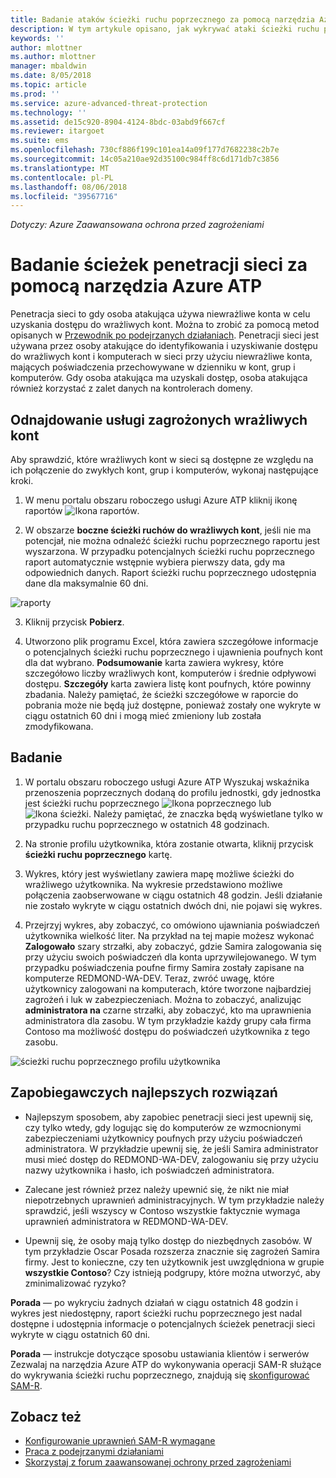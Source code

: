 ```yaml
---
title: Badanie ataków ścieżki ruchu poprzecznego za pomocą narzędzia Azure ATP | Dokumentacja firmy Microsoft
description: W tym artykule opisano, jak wykrywać ataki ścieżki ruchu poprzecznego za pomocą usługi Azure Advanced Threat Protection (ATP).
keywords: ''
author: mlottner
ms.author: mlottner
manager: mbaldwin
ms.date: 8/05/2018
ms.topic: article
ms.prod: ''
ms.service: azure-advanced-threat-protection
ms.technology: ''
ms.assetid: de15c920-8904-4124-8bdc-03abd9f667cf
ms.reviewer: itargoet
ms.suite: ems
ms.openlocfilehash: 730cf886f199c101ea14a09f177d7682238c2b7e
ms.sourcegitcommit: 14c05a210ae92d35100c984ff8c6d171db7c3856
ms.translationtype: MT
ms.contentlocale: pl-PL
ms.lasthandoff: 08/06/2018
ms.locfileid: "39567716"
---
```

*Dotyczy: Azure Zaawansowana ochrona przed zagrożeniami*

# <a name="investigating-lateral-movement-paths-with-azure-atp"></a>Badanie ścieżek penetracji sieci za pomocą narzędzia Azure ATP


Penetracja sieci to gdy osoba atakująca używa niewrażliwe konta w celu uzyskania dostępu do wrażliwych kont. Można to zrobić za pomocą metod opisanych w [Przewodnik po podejrzanych działaniach](suspicious-activity-guide.md). Penetracji sieci jest używana przez osoby atakujące do identyfikowania i uzyskiwanie dostępu do wrażliwych kont i komputerach w sieci przy użyciu niewrażliwe konta, mających poświadczenia przechowywane w dzienniku w kont, grup i komputerów. Gdy osoba atakująca ma uzyskali dostęp, osoba atakująca również korzystać z zalet danych na kontrolerach domeny.


## <a name="discovery-your-at-risk-sensitive-accounts"></a>Odnajdowanie usługi zagrożonych wrażliwych kont

Aby sprawdzić, które wrażliwych kont w sieci są dostępne ze względu na ich połączenie do zwykłych kont, grup i komputerów, wykonaj następujące kroki. 

1. W menu portalu obszaru roboczego usługi Azure ATP kliknij ikonę raportów ![Ikona raportów](./media/atp-report-icon.png).

2. W obszarze **boczne ścieżki ruchów do wrażliwych kont**, jeśli nie ma potencjał, nie można odnaleźć ścieżki ruchu poprzecznego raportu jest wyszarzona. W przypadku potencjalnych ścieżki ruchu poprzecznego raport automatycznie wstępnie wybiera pierwszy data, gdy ma odpowiednich danych. Raport ścieżki ruchu poprzecznego udostępnia dane dla maksymalnie 60 dni.

 ![raporty](./media/reports.png)

3. Kliknij przycisk **Pobierz**.

4. Utworzono plik programu Excel, która zawiera szczegółowe informacje o potencjalnych ścieżki ruchu poprzecznego i ujawnienia poufnych kont dla dat wybrano. **Podsumowanie** karta zawiera wykresy, które szczegółowo liczby wrażliwych kont, komputerów i średnie odpływowi dostępu. **Szczegóły** karta zawiera listę kont poufnych, które powinny zbadania. Należy pamiętać, że ścieżki szczegółowe w raporcie do pobrania może nie będą już dostępne, ponieważ zostały one wykryte w ciągu ostatnich 60 dni i mogą mieć zmieniony lub została zmodyfikowana.


## <a name="investigate"></a>Badanie



1. W portalu obszaru roboczego usługi Azure ATP Wyszukaj wskaźnika przenoszenia poprzecznych dodaną do profilu jednostki, gdy jednostka jest ścieżki ruchu poprzecznego ![Ikona poprzecznego](./media/lateral-movement-icon.png) lub ![Ikona ścieżki](./media/paths-icon.png). Należy pamiętać, że znaczka będą wyświetlane tylko w przypadku ruchu poprzecznego w ostatnich 48 godzinach. 

2. Na stronie profilu użytkownika, która zostanie otwarta, kliknij przycisk **ścieżki ruchu poprzecznego** kartę. 

3. Wykres, który jest wyświetlany zawiera mapę możliwe ścieżki do wrażliwego użytkownika. Na wykresie przedstawiono możliwe połączenia zaobserwowane w ciągu ostatnich 48 godzin. Jeśli działanie nie zostało wykryte w ciągu ostatnich dwóch dni, nie pojawi się wykres. 

4. Przejrzyj wykres, aby zobaczyć, co omówiono ujawniania poświadczeń użytkownika wielkość liter. Na przykład na tej mapie możesz wykonać **Zalogowało** szary strzałki, aby zobaczyć, gdzie Samira zalogowania się przy użyciu swoich poświadczeń dla konta uprzywilejowanego. W tym przypadku poświadczenia poufne firmy Samira zostały zapisane na komputerze REDMOND-WA-DEV. Teraz, zwróć uwagę, które użytkownicy zalogowani na komputerach, które tworzone najbardziej zagrożeń i luk w zabezpieczeniach. Można to zobaczyć, analizując **administratora na** czarne strzałki, aby zobaczyć, kto ma uprawnienia administratora dla zasobu. W tym przykładzie każdy grupy cała firma Contoso ma możliwość dostępu do poświadczeń użytkownika z tego zasobu.  

 ![ścieżki ruchu poprzecznego profilu użytkownika](media/user-profile-lateral-movement-paths.png)


## <a name="preventative-best-practices"></a>Zapobiegawczych najlepszych rozwiązań

- Najlepszym sposobem, aby zapobiec penetracji sieci jest upewnij się, czy tylko wtedy, gdy logując się do komputerów ze wzmocnionymi zabezpieczeniami użytkownicy poufnych przy użyciu poświadczeń administratora. W przykładzie upewnij się, że jeśli Samira administrator musi mieć dostęp do REDMOND-WA-DEV, zalogowaniu się przy użyciu nazwy użytkownika i hasło, ich poświadczeń administratora.

- Zalecane jest również przez należy upewnić się, że nikt nie miał niepotrzebnych uprawnień administracyjnych. W tym przykładzie należy sprawdzić, jeśli wszyscy w Contoso wszystkie faktycznie wymaga uprawnień administratora w REDMOND-WA-DEV.

- Upewnij się, że osoby mają tylko dostęp do niezbędnych zasobów. W tym przykładzie Oscar Posada rozszerza znacznie się zagrożeń Samira firmy. Jest to konieczne, czy ten użytkownik jest uwzględniona w grupie **wszystkie Contoso**? Czy istnieją podgrupy, które można utworzyć, aby zminimalizować ryzyko?

**Porada** — po wykryciu żadnych działań w ciągu ostatnich 48 godzin i wykres jest niedostępny, raport ścieżki ruchu poprzecznego jest nadal dostępne i udostępnia informacje o potencjalnych ścieżek penetracji sieci wykryte w ciągu ostatnich 60 dni. 

**Porada** — instrukcje dotyczące sposobu ustawiania klientów i serwerów Zezwalaj na narzędzia Azure ATP do wykonywania operacji SAM-R służące do wykrywania ścieżki ruchu poprzecznego, znajdują się [skonfigurować SAM-R](install-atp-step8-samr.md).


## <a name="see-also"></a>Zobacz też

- [Konfigurowanie uprawnień SAM-R wymagane](install-atp-step8-samr.md)
- [Praca z podejrzanymi działaniami](working-with-suspicious-activities.md)
- [Skorzystaj z forum zaawansowanej ochrony przed zagrożeniami](https://aka.ms/azureatpcommunity)